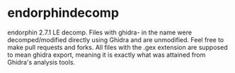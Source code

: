 # endorphindecomp
endorphin 2.7.1 LE decomp. Files with ghidra- in the name were decomped/modified directly using Ghidra and are unmodified. Feel free to make pull requests and forks. All files with the .gex extension are supposed to mean ghidra export, meaning it is exactly what was attained from Ghidra's analysis tools.
